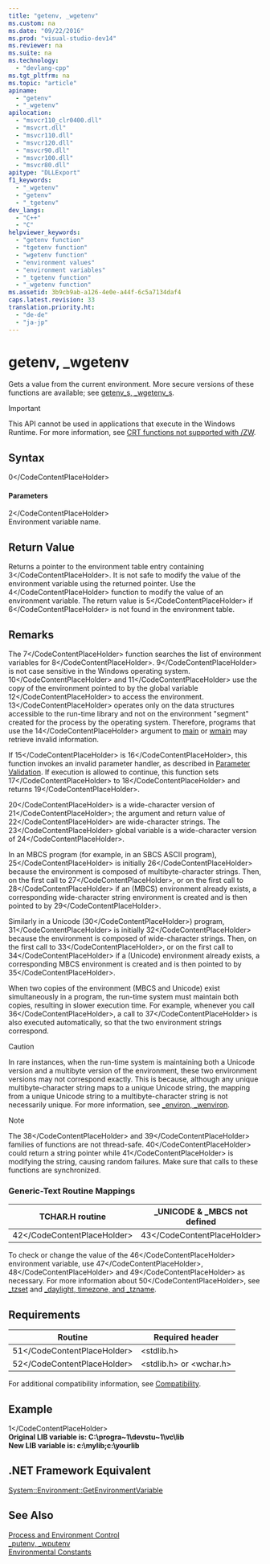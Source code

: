 ```yaml
---
title: "getenv, _wgetenv"
ms.custom: na
ms.date: "09/22/2016"
ms.prod: "visual-studio-dev14"
ms.reviewer: na
ms.suite: na
ms.technology: 
  - "devlang-cpp"
ms.tgt_pltfrm: na
ms.topic: "article"
apiname: 
  - "getenv"
  - "_wgetenv"
apilocation: 
  - "msvcr110_clr0400.dll"
  - "msvcrt.dll"
  - "msvcr110.dll"
  - "msvcr120.dll"
  - "msvcr90.dll"
  - "msvcr100.dll"
  - "msvcr80.dll"
apitype: "DLLExport"
f1_keywords: 
  - "_wgetenv"
  - "getenv"
  - "_tgetenv"
dev_langs: 
  - "C++"
  - "C"
helpviewer_keywords: 
  - "getenv function"
  - "tgetenv function"
  - "wgetenv function"
  - "environment values"
  - "environment variables"
  - "_tgetenv function"
  - "_wgetenv function"
ms.assetid: 3b9cb9ab-a126-4e0e-a44f-6c5a7134daf4
caps.latest.revision: 33
translation.priority.ht: 
  - "de-de"
  - "ja-jp"
---
```

# getenv, _wgetenv
Gets a value from the current environment. More secure versions of these functions are available; see [getenv_s, _wgetenv_s](../vs140/getenv_s--_wgetenv_s.md).  
  
> [!IMPORTANT]
>  This API cannot be used in applications that execute in the Windows Runtime. For more information, see [CRT functions not supported with /ZW](http://msdn.microsoft.com/library/windows/apps/jj606124.aspx).  
  
## Syntax  
  
<CodeContentPlaceHolder>0\</CodeContentPlaceHolder>  
#### Parameters  
 <CodeContentPlaceHolder>2\</CodeContentPlaceHolder>  
 Environment variable name.  
  
## Return Value  
 Returns a pointer to the environment table entry containing <CodeContentPlaceHolder>3\</CodeContentPlaceHolder>. It is not safe to modify the value of the environment variable using the returned pointer. Use the <CodeContentPlaceHolder>4\</CodeContentPlaceHolder> function to modify the value of an environment variable. The return value is <CodeContentPlaceHolder>5\</CodeContentPlaceHolder> if <CodeContentPlaceHolder>6\</CodeContentPlaceHolder> is not found in the environment table.  
  
## Remarks  
 The <CodeContentPlaceHolder>7\</CodeContentPlaceHolder> function searches the list of environment variables for <CodeContentPlaceHolder>8\</CodeContentPlaceHolder>. <CodeContentPlaceHolder>9\</CodeContentPlaceHolder> is not case sensitive in the Windows operating system. <CodeContentPlaceHolder>10\</CodeContentPlaceHolder> and <CodeContentPlaceHolder>11\</CodeContentPlaceHolder> use the copy of the environment pointed to by the global variable <CodeContentPlaceHolder>12\</CodeContentPlaceHolder> to access the environment. <CodeContentPlaceHolder>13\</CodeContentPlaceHolder> operates only on the data structures accessible to the run-time library and not on the environment "segment" created for the process by the operating system. Therefore, programs that use the <CodeContentPlaceHolder>14\</CodeContentPlaceHolder> argument to [main](../vs140/main--program-startup.md) or [wmain](../vs140/main--program-startup.md) may retrieve invalid information.  
  
 If <CodeContentPlaceHolder>15\</CodeContentPlaceHolder> is <CodeContentPlaceHolder>16\</CodeContentPlaceHolder>, this function invokes an invalid parameter handler, as described in [Parameter Validation](../vs140/parameter-validation.md). If execution is allowed to continue, this function sets <CodeContentPlaceHolder>17\</CodeContentPlaceHolder> to <CodeContentPlaceHolder>18\</CodeContentPlaceHolder> and returns <CodeContentPlaceHolder>19\</CodeContentPlaceHolder>.  
  
 <CodeContentPlaceHolder>20\</CodeContentPlaceHolder> is a wide-character version of <CodeContentPlaceHolder>21\</CodeContentPlaceHolder>; the argument and return value of <CodeContentPlaceHolder>22\</CodeContentPlaceHolder> are wide-character strings. The <CodeContentPlaceHolder>23\</CodeContentPlaceHolder> global variable is a wide-character version of <CodeContentPlaceHolder>24\</CodeContentPlaceHolder>.  
  
 In an MBCS program (for example, in an SBCS ASCII program), <CodeContentPlaceHolder>25\</CodeContentPlaceHolder> is initially <CodeContentPlaceHolder>26\</CodeContentPlaceHolder> because the environment is composed of multibyte-character strings. Then, on the first call to <CodeContentPlaceHolder>27\</CodeContentPlaceHolder>, or on the first call to <CodeContentPlaceHolder>28\</CodeContentPlaceHolder> if an (MBCS) environment already exists, a corresponding wide-character string environment is created and is then pointed to by <CodeContentPlaceHolder>29\</CodeContentPlaceHolder>.  
  
 Similarly in a Unicode (<CodeContentPlaceHolder>30\</CodeContentPlaceHolder>) program, <CodeContentPlaceHolder>31\</CodeContentPlaceHolder> is initially <CodeContentPlaceHolder>32\</CodeContentPlaceHolder> because the environment is composed of wide-character strings. Then, on the first call to <CodeContentPlaceHolder>33\</CodeContentPlaceHolder>, or on the first call to <CodeContentPlaceHolder>34\</CodeContentPlaceHolder> if a (Unicode) environment already exists, a corresponding MBCS environment is created and is then pointed to by <CodeContentPlaceHolder>35\</CodeContentPlaceHolder>.  
  
 When two copies of the environment (MBCS and Unicode) exist simultaneously in a program, the run-time system must maintain both copies, resulting in slower execution time. For example, whenever you call <CodeContentPlaceHolder>36\</CodeContentPlaceHolder>, a call to <CodeContentPlaceHolder>37\</CodeContentPlaceHolder> is also executed automatically, so that the two environment strings correspond.  
  
> [!CAUTION]
>  In rare instances, when the run-time system is maintaining both a Unicode version and a multibyte version of the environment, these two environment versions may not correspond exactly. This is because, although any unique multibyte-character string maps to a unique Unicode string, the mapping from a unique Unicode string to a multibyte-character string is not necessarily unique. For more information, see [_environ, _wenviron](../vs140/_environ--_wenviron.md).  
  
> [!NOTE]
>  The <CodeContentPlaceHolder>38\</CodeContentPlaceHolder> and <CodeContentPlaceHolder>39\</CodeContentPlaceHolder> families of functions are not thread-safe. <CodeContentPlaceHolder>40\</CodeContentPlaceHolder> could return a string pointer while <CodeContentPlaceHolder>41\</CodeContentPlaceHolder> is modifying the string, causing random failures. Make sure that calls to these functions are synchronized.  
  
### Generic-Text Routine Mappings  
  
|TCHAR.H routine|_UNICODE & _MBCS not defined|_MBCS defined|_UNICODE defined|  
|---------------------|------------------------------------|--------------------|-----------------------|  
|<CodeContentPlaceHolder>42\</CodeContentPlaceHolder>|<CodeContentPlaceHolder>43\</CodeContentPlaceHolder>|<CodeContentPlaceHolder>44\</CodeContentPlaceHolder>|<CodeContentPlaceHolder>45\</CodeContentPlaceHolder>|  
  
 To check or change the value of the <CodeContentPlaceHolder>46\</CodeContentPlaceHolder> environment variable, use <CodeContentPlaceHolder>47\</CodeContentPlaceHolder>, <CodeContentPlaceHolder>48\</CodeContentPlaceHolder> and <CodeContentPlaceHolder>49\</CodeContentPlaceHolder> as necessary. For more information about <CodeContentPlaceHolder>50\</CodeContentPlaceHolder>, see [_tzset](../vs140/_tzset.md) and [_daylight, timezone, and _tzname](../vs140/_daylight--_dstbias--_timezone--and-_tzname.md).  
  
## Requirements  
  
|Routine|Required header|  
|-------------|---------------------|  
|<CodeContentPlaceHolder>51\</CodeContentPlaceHolder>|\<stdlib.h>|  
|<CodeContentPlaceHolder>52\</CodeContentPlaceHolder>|\<stdlib.h> or \<wchar.h>|  
  
 For additional compatibility information, see [Compatibility](../vs140/compatibility.md).  
  
## Example  
  
<CodeContentPlaceHolder>1\</CodeContentPlaceHolder>  
 **Original LIB variable is: C:\progra~1\devstu~1\vc\lib**  
**New LIB variable is: c:\mylib;c:\yourlib**   
## .NET Framework Equivalent  
 [System::Environment::GetEnvironmentVariable](https://msdn.microsoft.com/en-us/library/system.environment.getenvironmentvariable.aspx)  
  
## See Also  
 [Process and Environment Control](../vs140/process-and-environment-control.md)   
 [_putenv, _wputenv](../vs140/_putenv--_wputenv.md)   
 [Environmental Constants](../vs140/environmental-constants.md)